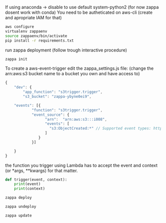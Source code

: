 If using anaconda -> disable to use default system-python2 (for now zappa dosent work with conda)
You need to be autheticated on aws-cli (create and apropriate IAM for that)

```bash
aws configure
virtualenv zappaenv
source zappaenv/bin/activate
pip install -r requirements.txt
```

run zappa deployment (follow trough interactive procedure)

```bash
zappa init
```

To create a aws-event-trigger edit the zappa_settings.js file:
(change the arn:aws:s3 bucket name to a bucket you own and have access to)
```js
{
    "dev": {
        "app_function": "s3trigger.trigger", 
        "s3_bucket": "zappa-ybyne0ei9",

    "events": [{
            "function": "s3trigger.trigger",
            "event_source": {
                  "arn":  "arn:aws:s3:::i008",
                  "events": [
                    "s3:ObjectCreated:*" // Supported event types: http://docs.aws.amazon.com/AmazonS3/latest/dev/NotificationHowTo.html#supported-notification-event-types
                  ]
               }
            }]

    }
}

```

the function you trigger using Lambda has to accept the event and context (or *args, **kwargs) for that matter.

```python
def trigger(event, context):
    print(event)
    print(context)

```



```bash
zappa deploy
```

```bash
zappa undeploy
```

```bash
zappa update
```


